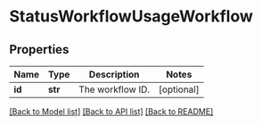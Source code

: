 # StatusWorkflowUsageWorkflow

## Properties
Name | Type | Description | Notes
------------ | ------------- | ------------- | -------------
**id** | **str** | The workflow ID. | [optional] 

[[Back to Model list]](../README.md#documentation-for-models) [[Back to API list]](../README.md#documentation-for-api-endpoints) [[Back to README]](../README.md)

